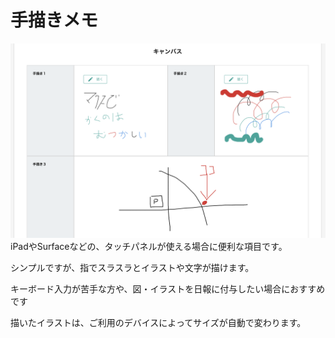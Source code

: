 # 手描きメモ<Badge text="GOLD限定" type="error" />
![手書きのメモを日報に添付する](./template/canvas.png)
iPadやSurfaceなどの、タッチパネルが使える場合に便利な項目です。

シンプルですが、指でスラスラとイラストや文字が描けます。

キーボード入力が苦手な方や、図・イラストを日報に付与したい場合におすすめです

描いたイラストは、ご利用のデバイスによってサイズが自動で変わります。

